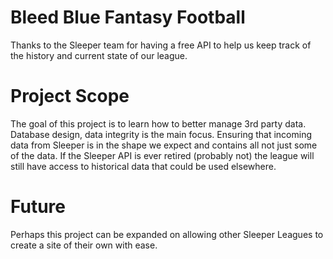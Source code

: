 # Bleed Blue Fantasy Football
Thanks to the Sleeper team for having a free API to help us keep track of the history and current state of our league.

# Project Scope 
The goal of this project is to learn how to better manage 3rd party data.
Database design, data integrity is the main focus.
Ensuring that incoming data from Sleeper is in the shape we expect and contains all not just some of the data.
If the Sleeper API is ever retired (probably not) the league will still have access to historical data that could be used elsewhere.

# Future
Perhaps this project can be expanded on allowing other Sleeper Leagues to create a site of their own with ease.
